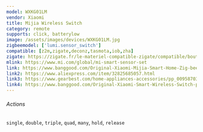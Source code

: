 ```yaml
---
model: WXKG01LM
vendor: Xiaomi
title: Mijia Wireless Switch
category: remote
supports: click, batterylow
image: /assets/images/devices/WXKG01LM.jpg
zigbeemodel: ['lumi.sensor_switch']
compatible: [z2m,zigate,deconz,tasmota,iob,zha]
zigate: https://zigate.fr/le-materiel-compatible-zigate/compatible/bouton
mlink: https://www.mi.com/global/mi-smart-sensor-set
link: https://www.banggood.com/Original-Xiaomi-Mijia-Smart-Home-Zig-bee-Wireless-Smart-Switch-Touch-Button-ON-OFF-WiFi-Remote-Control-Switch-p-1049175.html
link2: https://www.aliexpress.com/item/32825685057.html
link3: https://www.gearbest.com/home-appliances-accessories/pp_009587036194.html
link4: https://www.banggood.com/Original-Xiaomi-Smart-Wireless-Switch-p-1045081.html
---
```

###### Actions
`single`, `double`, `triple`, `quad`, `many`, `hold`, `release`